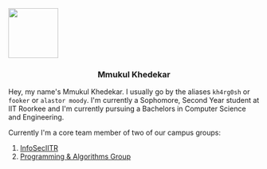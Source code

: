<!-- ---
title: Hi there 👋
toc: false
--- -->
<img src="images/logo.jpg" align="center" width="100px"/>
<h3 style="text-align: center;">Mmukul Khedekar</h3>

Hey, my name's Mmukul Khedekar. I usually go by the aliases `kh4rg0sh` or `fooker` or `alastor moody`. I'm currently a Sophomore, Second Year student at IIT Roorkee and I'm currently pursuing a Bachelors in Computer Science and Engineering. 

Currently I'm a core team member of two of our campus groups:  
1. [InfoSecIITR](https://infoseciitr.in/])
2. [Programming & Algorithms Group](https://pag.iitr.in/)

